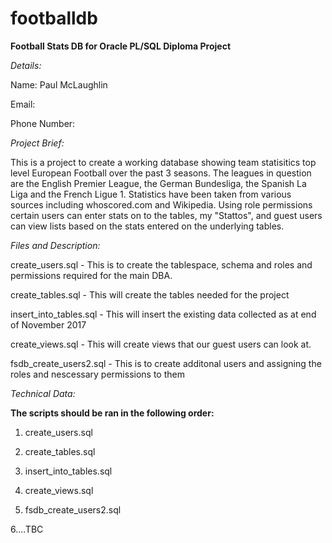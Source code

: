 # footballdb
<b> Football Stats DB for Oracle PL/SQL Diploma Project </b>

<i> Details: </i>

Name: Paul McLaughlin

Email:

Phone Number:


<i> Project Brief: </i>

This is a project to create a working database showing team statisitics top level European Football over the past 3 seasons.  The leagues in question are the English Premier League, the German Bundesliga, the Spanish La Liga and the French Ligue 1.  Statistics have been taken from various sources including whoscored.com and Wikipedia.  Using role permissions certain users can enter stats on to the tables, my "Stattos", and guest users can view lists based on the stats entered on the underlying tables.

<i> Files and Description: </i>

create_users.sql - This is to create the tablespace, schema and roles and permissions required for the main DBA.

create_tables.sql - This will create the tables needed for the project

insert_into_tables.sql - This will insert the existing data collected as at end of November 2017

create_views.sql - This will create views that our guest users can look at.

fsdb_create_users2.sql - This is to create additonal users and assigning the roles and nescessary permissions to them


<i> Technical Data: </i>

<b> The scripts should be ran in the following order: </b>

1. create_users.sql

2. create_tables.sql

3. insert_into_tables.sql

4. create_views.sql

5. fsdb_create_users2.sql

6....TBC
